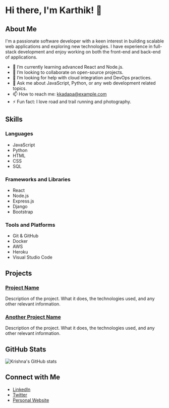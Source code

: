 # Hi there, I'm Karthik! 👋

## About Me

I'm a passionate software developer with a keen interest in building scalable web applications and exploring new technologies. I have experience in full-stack development and enjoy working on both the front-end and back-end of applications.

- 🌱 I’m currently learning advanced React and Node.js.
- 👯 I’m looking to collaborate on open-source projects.
- 🤔 I’m looking for help with cloud integration and DevOps practices.
- 💬 Ask me about JavaScript, Python, or any web development related topics.
- 📫 How to reach me: [kkadapa@example.com](mailto:kkadapa@example.com)
- ⚡ Fun fact: I love road and trail running and photography.

## Skills

### Languages

- JavaScript
- Python
- HTML
- CSS
- SQL

### Frameworks and Libraries

- React
- Node.js
- Express.js
- Django
- Bootstrap

### Tools and Platforms

- Git & GitHub
- Docker
- AWS
- Heroku
- Visual Studio Code

## Projects

### [Project Name](https://github.com/kkadapa/project-repo)
Description of the project. What it does, the technologies used, and any other relevant information.

### [Another Project Name](https://github.com/kkadapa/another-project-repo)
Description of the project. What it does, the technologies used, and any other relevant information.

## GitHub Stats

![Krishna's GitHub stats](https://github-readme-stats.vercel.app/api?username=kkadapa&show_icons=true&theme=radical)

## Connect with Me

- [LinkedIn](https://www.linkedin.com/in/kkadapa)
- [Twitter](https://twitter.com/kkadapa)
- [Personal Website](https://kkadapa.dev)
